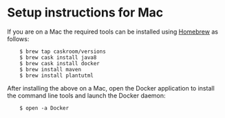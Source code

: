 # Setup instructions for Mac

If you are on a Mac the required tools can be installed using
[Homebrew] as follows:

        $ brew tap caskroom/versions
        $ brew cask install java8
        $ brew cask install docker
        $ brew install maven
        $ brew install plantutml

After installing the above on a Mac, open the Docker application to
install the command line tools and launch the Docker daemon:

        $ open -a Docker

[Homebrew]: http://brew.sh/

